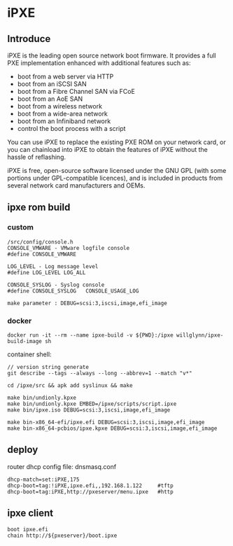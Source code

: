 # iPXE

## Introduce

iPXE is the leading open source network boot firmware. It provides a full PXE implementation enhanced with additional features such as:

- boot from a web server via HTTP  
- boot from an iSCSI SAN  
- boot from a Fibre Channel SAN via FCoE  
- boot from an AoE SAN  
- boot from a wireless network
- boot from a wide-area network
- boot from an Infiniband network
- control the boot process with a script

You can use iPXE to replace the existing PXE ROM on your network card, or you can chainload into iPXE to obtain the features of iPXE without the hassle of reflashing.

iPXE is free, open-source software licensed under the GNU GPL (with some portions under GPL-compatible licences), and is included in products from several network card manufacturers and OEMs.

## ipxe rom build

### custom

    /src/config/console.h
    CONSOLE_VMWARE - VMware logfile console
    #define CONSOLE_VMWARE

    LOG_LEVEL - Log message level
    #define LOG_LEVEL LOG_ALL

    CONSOLE_SYSLOG - Syslog console
    #define CONSOLE_SYSLOG   CONSOLE_USAGE_LOG

    make parameter : DEBUG=scsi:3,iscsi,image,efi_image

### docker

    docker run -it --rm --name ipxe-build -v ${PWD}:/ipxe willglynn/ipxe-build-image sh

container shell:

    // version string generate
    git describe --tags --always --long --abbrev=1 --match "v*"

    cd /ipxe/src && apk add syslinux && make

    make bin/undionly.kpxe
    make bin/undionly.kpxe EMBED=/ipxe/scripts/script.ipxe
    make bin/ipxe.iso DEBUG=scsi:3,iscsi,image,efi_image

    make bin-x86_64-efi/ipxe.efi DEBUG=scsi:3,iscsi,image,efi_image
    make bin-x86_64-pcbios/ipxe.kpxe DEBUG=scsi:3,iscsi,image,efi_image

## deploy

router dhcp config file: dnsmasq.conf

    dhcp-match=set:iPXE,175
    dhcp-boot=tag:!iPXE,ipxe.efi,,192.168.1.122     #tftp
    dhcp-boot=tag:iPXE,http://pxeserver/menu.ipxe   #http

## ipxe client

    boot ipxe.efi
    chain http://${pxeserver}/boot.ipxe